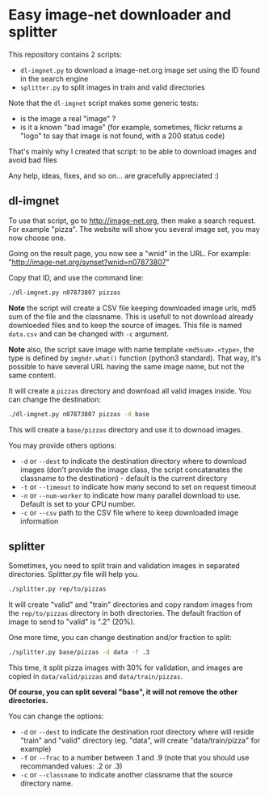 # Easy image-net downloader and splitter

This repository contains 2 scripts:

- `dl-imgnet.py` to download a image-net.org image set using the ID found in the search engine
- `splitter.py` to split images in train and valid directories

Note that the `dl-imgnet` script makes some generic tests:

- is the image a real "image" ?
- is it a known "bad image" (for example, sometimes, flickr returns a "logo" to say that image is not found, with a 200 status code)

That's mainly why I created that script: to be able to download images and avoid bad files

Any help, ideas, fixes, and so on... are gracefully appreciated :)

## dl-imgnet

To use that script, go to http://image-net.org, then make a search request. For example "pizza". The website will show you several image set, you may now choose one.

Going on the result page, you now see a "wnid" in the URL. For example: "http://image-net.org/synset?wnid=n07873807"

Copy that ID, and use the command line:

```bash
./dl-imgnet.py n07873807 pizzas
```

**Note** the script will create a CSV file keeping downloaded image urls, md5 sum of the file and the classname. This is usefull to not download already downloeded files and to keep the source of images. This file is named `data.csv` and can be changed with `-c` argument.

**Note** also, the script save image with name template `<md5sum>.<type>`, the type is defined by `imghdr.what()` function (python3 standard). That way, it's possible to have several URL having the same image name, but not the same content.

It will create a `pizzas` directory and download all valid images inside. You can change the destination:

```bash
./dl-imgnet.py n07873807 pizzas -d base
```

This will create a `base/pizzas` directory and use it to downoad images.

You may provide others options:

- `-d` or `--dest` to indicate the destination directory where to download images (don't provide the image class, the script concatanates the classname to the destination) - default is the current directory
- `-t` or `--timeout` to indicate how many second to set on request timeout
- `-n` or `--num-worker` to indicate how many parallel download to use. Default is set to your CPU number.
- `-c` or `--csv` path to the CSV file where to keep downloaded image information

## splitter

Sometimes, you need to split train and validation images in separated directories. Splitter.py file will help you.

```bash
./splitter.py rep/to/pizzas 
```

It will create "valid" and "train" directories and copy random images from the `rep/to/pizzas` directory in both directories. The default fraction of image to send to "valid" is ".2" (20%).

One more time, you can change destination and/or fraction to split:

```bash
./splitter.py base/pizzas -d data -f .3
```

This time, it split pizza images with 30% for validation, and images are copied in `data/valid/pizzas` and `data/train/pizzas`.

**Of course, you can split several "base", it will not remove the other directories.**

You can change the options:

- `-d` or `--dest` to indicate the destination root directory where will reside "train" and "valid" directory (eg. "data", will create "data/train/pizza" for example)
- `-f` or `--frac` to a number between .1 and .9 (note that you should use recommanded values: .2 or .3)
- `-c` or `--classname` to indicate another classname that the source directory name.
